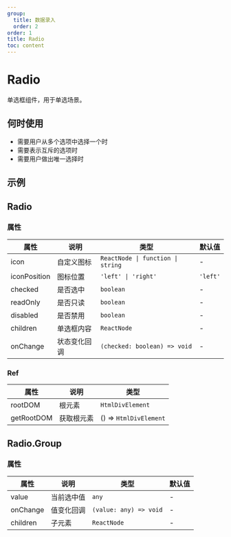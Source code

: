 ```yaml
---
group:
  title: 数据录入
  order: 2
order: 1
title: Radio
toc: content
---
```


# Radio

单选框组件，用于单选场景。

## 何时使用

- 需要用户从多个选项中选择一个时
- 需要表示互斥的选项时
- 需要用户做出唯一选择时

## 示例

<code src="./demos/Radio.jsx"></code>
<code src="./demos/Group.jsx"></code>

## Radio

### 属性

| 属性     | 说明     | 类型      | 默认值  |
| -------- | -------- | --------- | ------- |
| icon | 自定义图标 | `ReactNode \| function \| string` | - |
| iconPosition | 图标位置 | `'left' \| 'right'` | `'left'` |
| checked | 是否选中 | `boolean` | - |
| readOnly | 是否只读 | `boolean` | - |
| disabled | 是否禁用 | `boolean` | - |
| children | 单选框内容 | `ReactNode` | - |
| onChange | 状态变化回调 | `(checked: boolean) => void` | - |

### Ref

| 属性       | 说明                 | 类型                   |
| ---------- | -------------------- | ---------------------- |
| rootDOM    | 根元素               | `HtmlDivElement`       |
| getRootDOM | 获取根元素           | () => `HtmlDivElement` |

## Radio.Group

### 属性

| 属性     | 说明     | 类型      | 默认值  |
| -------- | -------- | --------- | ------- |
| value | 当前选中值 | `any` | - |
| onChange | 值变化回调 | `(value: any) => void` | - |
| children | 子元素 | `ReactNode` | - |
